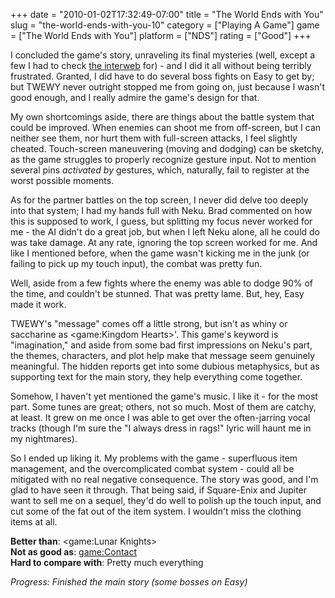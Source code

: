 +++
date = "2010-01-02T17:32:49-07:00"
title = "The World Ends with You"
slug = "the-world-ends-with-you-10"
category = ["Playing A Game"]
game = ["The World Ends with You"]
platform = ["NDS"]
rating = ["Good"]
+++

I concluded the game's story, unraveling its final mysteries (well, except a few I had to check <a href="http://www.gamefaqs.com/portable/ds/file/935689/52567">the interweb</a> for) - and I did it all without being terribly frustrated.  Granted, I did have to do several boss fights on Easy to get by; but TWEWY never outright stopped me from going on, just because I wasn't good enough, and I really admire the game's design for that.

My own shortcomings aside, there are things about the battle system that could be improved.  When enemies can shoot me from off-screen, but I can neither see them, nor hurt them with full-screen attacks, I feel slightly cheated.  Touch-screen maneuvering (moving and dodging) can be sketchy, as the game struggles to properly recognize gesture input.  Not to mention several pins <i>activated by</i> gestures, which, naturally, fail to register at the worst possible moments.

As for the partner battles on the top screen, I never did delve too deeply into that system; I had my hands full with Neku.  Brad commented on how this is supposed to work, I guess, but splitting my focus never worked for me - the AI didn't do a great job, but when I left Neku alone, all he could do was take damage.  At any rate, ignoring the top screen worked for me.  And like I mentioned before, when the game wasn't kicking me in the junk (or failing to pick up my touch input), the combat was pretty fun.

Well, aside from a few fights where the enemy was able to dodge 90\% of the time, and couldn't be stunned.  That was pretty lame.  But, hey, Easy made it work.

TWEWY's "message" comes off a little strong, but isn't as whiny or saccharine as <game:Kingdom Hearts>'.  This game's keyword is "imagination," and aside from some bad first impressions on Neku's part, the themes, characters, and plot help make that message seem genuinely meaningful.  The hidden reports get into some dubious metaphysics, but as supporting text for the main story, they help everything come together.

Somehow, I haven't yet mentioned the game's music.  I like it - for the most part.  Some tunes are great; others, not so much.  Most of them are catchy, at least.  It grew on me once I was able to get over the often-jarring vocal tracks (though I'm sure the "I always dress in rags!" lyric will haunt me in my nightmares).

So I ended up liking it.  My problems with the game - superfluous item management, and the overcomplicated combat system - could all be mitigated with no real negative consequence.  The story was good, and I'm glad to have seen it through.  That being said, if Square-Enix and Jupiter want to sell me on a sequel, they'd do well to polish up the touch input, and cut some of the fat out of the item system.  I wouldn't miss the clothing items at all.

<b>Better than</b>: <game:Lunar Knights>  
<b>Not as good as</b>: <game:Contact>  
<b>Hard to compare with</b>: Pretty much everything

<i>Progress: Finished the main story (some bosses on Easy)</i>